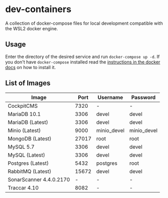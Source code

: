 # dev-containers

A collection of docker-compose files for local development compatible with the WSL2 docker engine.

## Usage

Enter the directory of the desired service and run `docker-compose up -d`. If you don't have `docker-compose` installed read the [instructions in the docker docs](https://docs.docker.com/compose/install/) on how to install it.

## List of Images

| Image                   | Port  | Username    | Password    |
| ----------------------- | ----- | ----------- | ----------- |
| CockpitCMS              | 7320  | -           | -           |
| MariaDB 10.1            | 3306  | devel       | devel       |
| MariaDB (Latest)        | 3306  | devel       | devel       |
| Minio (Latest)          | 9000  | minio_devel | minio_devel |
| MongoDB (Latest)        | 27017 | root        | root        |
| MySQL 5.7               | 3306  | devel       | devel       |
| MySQL (Latest)          | 3306  | devel       | devel       |
| Postgres (Latest)       | 5432  | postgres    | root        |
| RabbitMQ (Latest)       | 15672 | devel       | devel       |
| SonarScanner 4.4.0.2170 | -     | -           | -           |
| Traccar 4.10            | 8082  | -           | -           |
